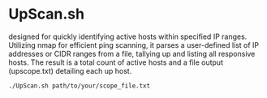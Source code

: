 # UpScan.sh

designed for quickly identifying active hosts within specified IP ranges. Utilizing nmap for efficient ping scanning, it parses a user-defined list of IP addresses or CIDR ranges from a file, tallying up and listing all responsive hosts. The result is a total count of active hosts and a file output (upscope.txt) detailing each up host.

```./UpScan.sh path/to/your/scope_file.txt```
